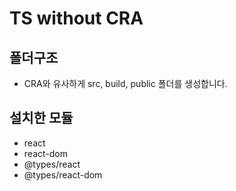 # TS without CRA

## 폴더구조

- CRA와 유사하게 src, build, public 폴더를 생성합니다.

## 설치한 모듈

- react
- react-dom
- @types/react
- @types/react-dom
